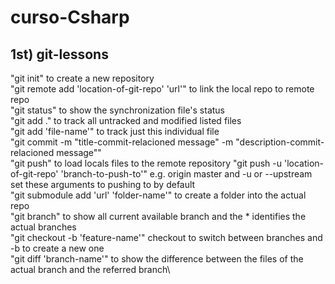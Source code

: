 # curso-Csharp

## 1st) git-lessons
"git init" to create a new repository\
"git remote add 'location-of-git-repo' 'url'" to link the local repo to remote repo\
"git status" to show the synchronization file's status \
"git add ." to track all untracked and modified listed files \
"git add 'file-name'" to track just this individual file \
"git commit -m "title-commit-relacioned message" -m "description-commit-relacioned 
message""\
"git push" to load locals files to the remote repository
"git push -u 'location-of-git-repo' 'branch-to-push-to'"  e.g. origin master 
and -u or --upstream set these arguments to pushing to by default\
"git submodule add 'url' 'folder-name'" to create a folder into the actual repo\
"git branch" to show all current available branch and the * identifies the actual branches\
"git checkout -b 'feature-name'" checkout to switch between branches and -b to create a new one\
"git diff 'branch-name'" to show the difference between the files of the actual branch 
and the referred branch\